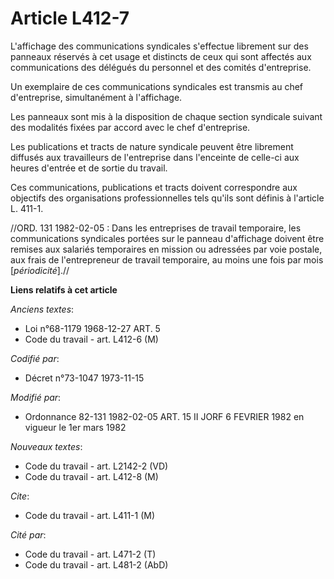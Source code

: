 # Article L412-7

L'affichage des communications syndicales s'effectue librement sur des panneaux réservés à cet usage et distincts de ceux qui
sont affectés aux communications des délégués du personnel et des comités d'entreprise.

Un exemplaire de ces communications syndicales est transmis au chef d'entreprise, simultanément à l'affichage.

Les panneaux sont mis à la disposition de chaque section syndicale suivant des modalités fixées par accord avec le chef
d'entreprise.

Les publications et tracts de nature syndicale peuvent être librement diffusés aux travailleurs de l'entreprise dans
l'enceinte de celle-ci aux heures d'entrée et de sortie du travail.

Ces communications, publications et tracts doivent correspondre aux objectifs des organisations professionnelles tels qu'ils
sont définis à l'article L. 411-1.

//ORD. 131 1982-02-05 : Dans les entreprises de travail temporaire, les communications syndicales portées sur le panneau
d'affichage doivent être remises aux salariés temporaires en mission ou adressées par voie postale, aux frais de
l'entrepreneur de travail temporaire, au moins une fois par mois [*périodicité*].//

**Liens relatifs à cet article**

_Anciens textes_:

  - Loi n°68-1179 1968-12-27 ART. 5
  - Code du travail - art. L412-6 (M)

_Codifié par_:

  - Décret n°73-1047 1973-11-15

_Modifié par_:

  - Ordonnance 82-131 1982-02-05 ART. 15 II JORF 6 FEVRIER 1982 en vigueur le 1er mars 1982

_Nouveaux textes_:

  - Code du travail - art. L2142-2 (VD)
  - Code du travail - art. L412-8 (M)

_Cite_:

  - Code du travail - art. L411-1 (M)

_Cité par_:

  - Code du travail - art. L471-2 (T)
  - Code du travail - art. L481-2 (AbD)
